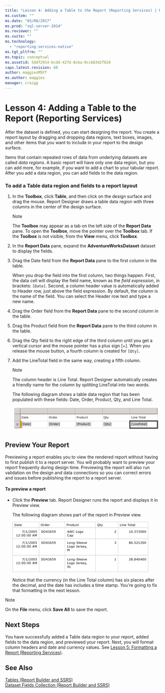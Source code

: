 ```yaml
---
title: "Lesson 4: Adding a Table to the Report (Reporting Services) | Microsoft Docs"
ms.custom: ""
ms.date: "03/08/2017"
ms.prod: "sql-server-2014"
ms.reviewer: ""
ms.suite: ""
ms.technology: 
  - "reporting-services-native"
ms.tgt_pltfrm: ""
ms.topic: conceptual
ms.assetid: 5ddf2914-bcdd-427d-8cba-0ccb8342f819
caps.latest.revision: 60
author: maggiesMSFT
ms.author: maggies
manager: craigg
---
```

# Lesson 4: Adding a Table to the Report (Reporting Services)
  After the dataset is defined, you can start designing the report. You create a report layout by dragging and dropping data regions, text boxes, images, and other items that you want to include in your report to the design surface.  
  
 Items that contain repeated rows of data from underlying datasets are called *data regions*. A basic report will have only one data region, but you can add more, for example, if you want to add a chart to your tabular report. After you add a data region, you can add fields to the data region.  
  
### To add a Table data region and fields to a report layout  
  
1.  In the **Toolbox**, click **Table**, and then click on the design surface and drag the mouse. Report Designer draws a table data region with three columns in the center of the design surface.  
  
    > [!NOTE]  
    >  The **Toolbox** may appear as a tab on the left side of the **Report Data** pane. To open the **Toolbox**, move the pointer over the **Toolbox** tab. If the **Toolbox** is not visible, from the **View** menu, click **Toolbox**.  
  
2.  In the **Report Data** pane, expand the **AdventureWorksDataset** dataset to display the fields.  
  
3.  Drag the Date field from the **Report Data** pane to the first column in the table.  
  
     When you drop the field into the first column, two things happen. First, the data cell will display the field name, known as the *field expression*, in brackets: `[Date]`. Second, a column header value is automatically added to Header row, just above the field expression. By default, the column is the name of the field. You can select the Header row text and type a new name.  
  
4.  Drag the Order field from the **Report Data** pane to the second column in the table.  
  
5.  Drag the Product field from the **Report Data** pane to the third column in the table.  
  
6.  Drag the Qty field to the right edge of the third column until you get a vertical cursor and the mouse pointer has a plus sign [+]. When you release the mouse button, a fourth column is created for `[Qty]`.  
  
7.  Add the LineTotal field in the same way, creating a fifth column.  
  
    > [!NOTE]  
    >  The column header is Line Total. Report Designer automatically creates a friendly name for the column by splitting LineTotal into two words.  
  
     The following diagram shows a table data region that has been populated with these fields: Date, Order, Product, Qty, and Line Total.  
  
     ![Design, Table with header row and detail row](../../2014/tutorials/media/rs-basictabledetailsdesign.gif "Design, Table with header row and detail row")  
  
## Preview Your Report  
 Previewing a report enables you to view the rendered report without having to first publish it to a report server. You will probably want to preview your report frequently during design time. Previewing the report will also run validation on the design and data connections so you can correct errors and issues before publishing the report to a report server.  
  
#### To preview a report  
  
-   Click the **Preview** tab. Report Designer runs the report and displays it in Preview view.  
  
     The following diagram shows part of the report in Preview view.  
  
     ![Preview, Detail rows of table with 5 columns](../../2014/tutorials/media/rs-basictabledetailspreview.gif "Preview, Detail rows of table with 5 columns")  
  
     Notice that the currency (in the Line Total column) has six places after the decimal, and the date has includes a time stamp. You're going to fix that formatting in the next lesson.  
  
> [!NOTE]  
>  On the **File** menu, click **Save All** to save the report.  
  
## Next Steps  
 You have successfully added a Table data region to your report, added fields to the data region, and previewed your report. Next, you will format column headers and date and currency values. See [Lesson 5: Formatting a Report &#40;Reporting Services&#41;](../reporting-services/lesson-5-formatting-a-report-reporting-services.md).  
  
## See Also  
 [Tables &#40;Report Builder  and SSRS&#41;](report-design/tables-report-builder-and-ssrs.md)   
 [Dataset Fields Collection &#40;Report Builder and SSRS&#41;](report-data/dataset-fields-collection-report-builder-and-ssrs.md)  
  
  
